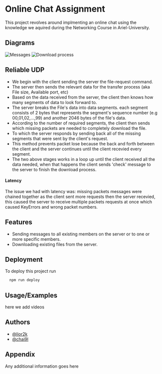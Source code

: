 # Online Chat Assignment

This project revolves around implmenting an online chat using the knowledge we aquired during the Networking Course in Ariel-University.

## Diagrams

![Messages](https://i.imgur.com/oHGT8sS.jpg)
![Download process](https://i.imgur.com/dsZ4dhl.jpg)

## Reliable UDP

* We begin with the client sending the server the 
    file-request command.
* The server then sends the relevant data for the transfer process (aka File size, Available port, etc)
* Based on the data received from the server, the client then knows how many segments of data to look forward to.
* The server breaks the File's data into data segments.
    each segment consists of 2 bytes that represents the segment's sequence number (e.g 00,01,02,...,99) and another 2046 bytes of the file's data.
* According to the number of required segments, the client then sends which missing packets are needed to completely download the file.
* To which the server responds by sending back all of the missing segments that were sent by the client's request.
* This method prevents packet lose because the back and forth between the client and the server continues until the client recevied every segment.
* The two above stages works in a loop up until the client received all the data needed, when that happens the client sends 'check' message to the server to finish the download process.

#### Latency
The issue we had with latency was: missing packets messages were chained together as the client sent more requests then the server recevied, this caused the server to receive multiple packets requests at once which caused KeyErrors and wrong packet numbers. 

## Features

- Sending messages to all existing members on the server or to one or more specific members.
- Downloading existing files from the server.



## Deployment

To deploy this project run

```bash
  npm run deploy
```


## Usage/Examples

here we add videos


## Authors

- [@lior2k](https://www.github.com/lior2k)
- [@chai9l](https://www.github.com/chai9l)

## Appendix

Any additional information goes here
